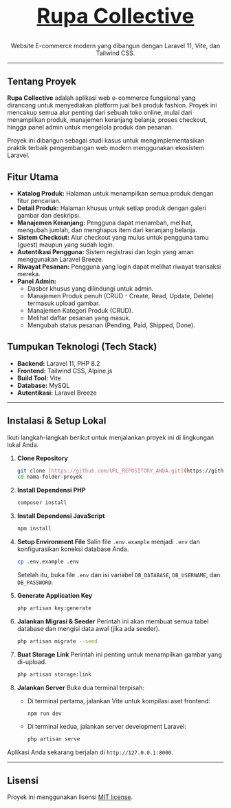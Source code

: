 <p align="center">
  <a href="#" target="_blank">
    <h1 align="center" style="font-size: 3rem; font-weight: bold;">Rupa Collective</h1>
  </a>
</p>

<p align="center">
  Website E-commerce modern yang dibangun dengan Laravel 11, Vite, dan Tailwind CSS.
</p>

---

## Tentang Proyek

**Rupa Collective** adalah aplikasi web e-commerce fungsional yang dirancang untuk menyediakan platform jual beli produk fashion. Proyek ini mencakup semua alur penting dari sebuah toko online, mulai dari menampilkan produk, manajemen keranjang belanja, proses checkout, hingga panel admin untuk mengelola produk dan pesanan.

Proyek ini dibangun sebagai studi kasus untuk mengimplementasikan praktik terbaik pengembangan web modern menggunakan ekosistem Laravel.

## Fitur Utama

-   **Katalog Produk:** Halaman untuk menampilkan semua produk dengan fitur pencarian.
-   **Detail Produk:** Halaman khusus untuk setiap produk dengan galeri gambar dan deskripsi.
-   **Manajemen Keranjang:** Pengguna dapat menambah, melihat, mengubah jumlah, dan menghapus item dari keranjang belanja.
-   **Sistem Checkout:** Alur checkout yang mulus untuk pengguna tamu (guest) maupun yang sudah login.
-   **Autentikasi Pengguna:** Sistem registrasi dan login yang aman menggunakan Laravel Breeze.
-   **Riwayat Pesanan:** Pengguna yang login dapat melihat riwayat transaksi mereka.
-   **Panel Admin:**
    -   Dasbor khusus yang dilindungi untuk admin.
    -   Manajemen Produk penuh (CRUD - Create, Read, Update, Delete) termasuk upload gambar.
    -   Manajemen Kategori Produk (CRUD).
    -   Melihat daftar pesanan yang masuk.
    -   Mengubah status pesanan (Pending, Paid, Shipped, Done).

## Tumpukan Teknologi (Tech Stack)

-   **Backend:** Laravel 11, PHP 8.2
-   **Frontend:** Tailwind CSS, Alpine.js
-   **Build Tool:** Vite
-   **Database:** MySQL
-   **Autentikasi:** Laravel Breeze

---

## Instalasi & Setup Lokal

Ikuti langkah-langkah berikut untuk menjalankan proyek ini di lingkungan lokal Anda.

1.  **Clone Repository**
    ```bash
    git clone [https://github.com/URL_REPOSITORY_ANDA.git](https://github.com/URL_REPOSITORY_ANDA.git)
    cd nama-folder-proyek
    ```

2.  **Install Dependensi PHP**
    ```bash
    composer install
    ```

3.  **Install Dependensi JavaScript**
    ```bash
    npm install
    ```

4.  **Setup Environment File**
    Salin file `.env.example` menjadi `.env` dan konfigurasikan koneksi database Anda.
    ```bash
    cp .env.example .env
    ```
    Setelah itu, buka file `.env` dan isi variabel `DB_DATABASE`, `DB_USERNAME`, dan `DB_PASSWORD`.

5.  **Generate Application Key**
    ```bash
    php artisan key:generate
    ```

6.  **Jalankan Migrasi & Seeder**
    Perintah ini akan membuat semua tabel database dan mengisi data awal (jika ada seeder).
    ```bash
    php artisan migrate --seed
    ```

7.  **Buat Storage Link**
    Perintah ini penting untuk menampilkan gambar yang di-upload.
    ```bash
    php artisan storage:link
    ```

8.  **Jalankan Server**
    Buka dua terminal terpisah:
    -   Di terminal pertama, jalankan Vite untuk kompilasi aset frontend:
        ```bash
        npm run dev
        ```
    -   Di terminal kedua, jalankan server development Laravel:
        ```bash
        php artisan serve
        ```

Aplikasi Anda sekarang berjalan di `http://127.0.0.1:8000`.

---

## Lisensi

Proyek ini menggunakan lisensi [MIT license](https://opensource.org/licenses/MIT).
